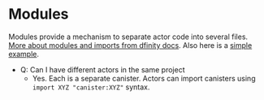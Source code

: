# Modules

Modules provide a mechanism to separate actor code into several files. [More about modules and imports from dfinity docs](https://internetcomputer.org/docs/current/developer-docs/build/languages/motoko/modules-and-imports). Also here is a [simple example](examples/modules/).


- Q: Can I have different actors in the same project
    - Yes. Each is a separate canister. Actors can import canisters using `import XYZ "canister:XYZ"` syntax.